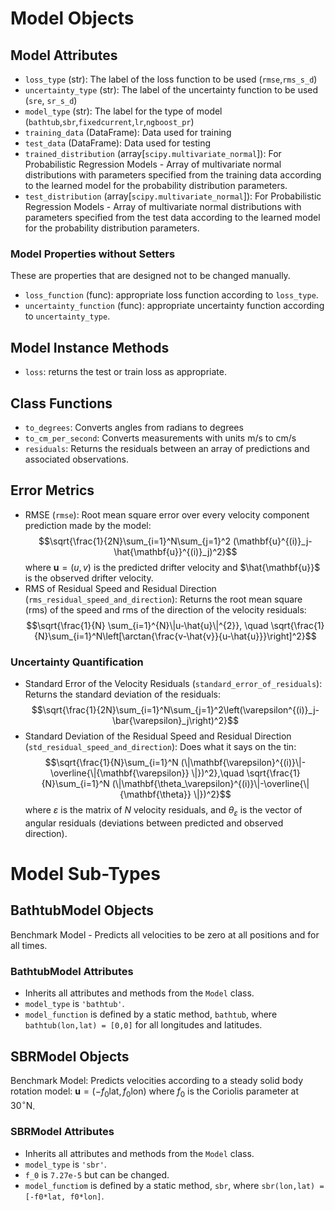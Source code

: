 # Model Objects

## Model Attributes
- `loss_type` (str): The label of the loss function to be used (`rmse`,`rms_s_d`)
- `uncertainty_type` (str): The label of the uncertainty function to be used (`sre`, `sr_s_d`)
- `model_type` (str): The label for the type of model (`bathtub`,`sbr`,`fixedcurrent`,`lr`,`ngboost_pr`)
- `training_data` (DataFrame): Data used for training
- `test_data` (DataFrame): Data used for testing
- `trained_distribution` (array[`scipy.multivariate_normal`]): For Probabilistic Regression Models - Array of multivariate normal distributions with parameters specified from the training data according to the learned model for the probability distribution parameters.
- `test_distribution` (array[`scipy.multivariate_normal`]): For Probabilistic Regression Models - Array of multivariate normal distributions with parameters specified from the test data according to the learned model for the probability distribution parameters.

### Model Properties without Setters
These are properties that are designed not to be changed manually.
- `loss_function` (func): appropriate loss function according to `loss_type`.
- `uncertainty_function` (func): appropriate uncertainty function according to `uncertainty_type`.

## Model Instance Methods
- `loss`: returns the test or train loss as appropriate.

## Class Functions
- `to_degrees`: Converts angles from radians to degrees
- `to_cm_per_second`: Converts measurements with units m/s to cm/s
- `residuals`: Returns the residuals between an array of predictions and associated observations.

## Error Metrics
- RMSE (`rmse`): Root mean square error over every velocity component prediction made by the model: $$\sqrt{\frac{1}{2N}\sum_{i=1}^N\sum_{j=1}^2 (\mathbf{u}^{(i)}_j-\hat{\mathbf{u}}^{(i)}_j)^2}$$ where $\mathbf{u} = (u,v)$ is the predicted drifter velocity and $\hat{\mathbf{u}}$ is the observed drifter velocity. 
- RMS of Residual Speed and Residual Direction (`rms_residual_speed_and_direction`): Returns the root mean square (rms) of the speed and rms of the direction of the velocity residuals: $$\sqrt{\frac{1}{N} \sum_{i=1}^{N}\|u-\hat{u}\|^{2}}, \quad \sqrt{\frac{1}{N}\sum_{i=1}^N\left[\arctan{\frac{v-\hat{v}}{u-\hat{u}}}\right]^2}$$

### Uncertainty Quantification
- Standard Error of the Velocity Residuals (`standard_error_of_residuals`): Returns the standard deviation of the residuals: $$\sqrt{\frac{1}{2N}\sum_{i=1}^N\sum_{j=1}^2\left(\varepsilon^{(i)}_j-\bar{\varepsilon}_j\right)^2}$$
- Standard Deviation of the Residual Speed and Residual Direction (`std_residual_speed_and_direction`): Does what it says on the tin:
$$\sqrt{\frac{1}{N}\sum_{i=1}^N (\|\mathbf{\varepsilon}^{(i)}\|-\overline{\|{\mathbf{\varepsilon}} \|})^2},\quad \sqrt{\frac{1}{N}\sum_{i=1}^N (\|\mathbf{\theta_\varepsilon}^{(i)}\|-\overline{\|{\mathbf{\theta}} \|})^2}$$ where $\varepsilon$ is the matrix of $N$ velocity residuals, and $\theta_\varepsilon$ is the vector of angular residuals (deviations between predicted and observed direction).

# Model Sub-Types
## BathtubModel Objects
Benchmark Model - Predicts all velocities to be zero at all positions and for all times.
### BathtubModel Attributes
- Inherits all attributes and methods from the `Model` class.
- `model_type` is `'bathtub'`.
- `model_function` is defined by a static method, `bathtub`, where `bathtub(lon,lat) = [0,0]` for all longitudes and latitudes.

## SBRModel Objects
Benchmark Model: Predicts velocities according to a steady solid body rotation model: $\mathbf{u} = (-f_0 \text{lat}, f_0 \text{lon})$ where $f_0$ is the Coriolis parameter at $30^\circ \text{N}$.
### SBRModel Attributes
- Inherits all attributes and methods from the `Model` class.
- `model_type` is `'sbr'`.
- `f_0` is `7.27e-5` but can be changed.
- `model_functiom` is defined by a static method, `sbr`, where `sbr(lon,lat) = [-f0*lat, f0*lon]`.
